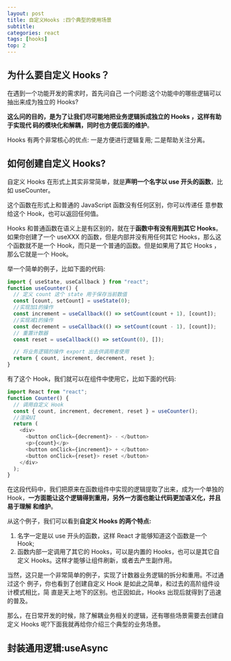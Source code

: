 ```yaml
---
layout: post
title: 自定义Hooks :四个典型的使用场景
subtitle:
categories: react
tags: [hooks]
top: 2
---
```


## 为什么要自定义 Hooks？

在遇到一个功能开发的需求时，首先问自己 一个问题:这个功能中的哪些逻辑可以抽出来成为独立的 Hooks?

**这么问的目的，是为了让我们尽可能地把业务逻辑拆成独立的 Hooks ，这样有助于实现代
码的模块化和解耦，同时也方便后面的维护**。

Hooks 有两个非常核心的优点:
一是方便进行逻辑复用;
二是帮助关注分离。

## 如何创建自定义 Hooks?

自定义 Hooks 在形式上其实非常简单，就是**声明一个名字以 use 开头的函数**，比如 useCounter。

这个函数在形式上和普通的 JavaScript 函数没有任何区别，你可以传递任 意参数给这个 Hook，也可以返回任何值。

Hooks 和普通函数在语义上是有区别的，就在于**函数中有没有用到其它 Hooks**。如果你创建了一个 useXXX 的函数，但是内部并没有用任何其它 Hooks，那么这个函数就不是一个 Hook，而只是一个普通的函数。但是如果用了其它 Hooks ，那么它就是一个 Hook。

举一个简单的例子，比如下面的代码:

```javascript
import { useState, useCallback } from "react";
function useCounter() {
  // 定义 count 这个 state 用于保存当前数值
  const [count, setCount] = useState(0);
  //实现加1的操作
  const increment = useCallback(() => setCount(count + 1), [count]);
  //实现减1的操作
  const decrement = useCallback(() => setCount(count - 1), [count]);
  // 重置计数器
  const reset = useCallback(() => setCount(0), []);

  // 将业务逻辑的操作 export 出去供调用者使用
  return { count, increment, decrement, reset };
}
```

有了这个 Hook，我们就可以在组件中使用它，比如下面的代码:

```javascript
import React from "react";
function Counter() {
  // 调用自定义 Hook
  const { count, increment, decrement, reset } = useCounter();
  //渲染UI
  return (
    <div>
      <button onClick={decrement}> - </button>
      <p>{count}</p>
      <button onClick={increment}> + </button>
      <button onClick={reset}> reset </button>
    </div>
  );
}
```

在这段代码中，我们把原来在函数组件中实现的逻辑提取了出来，成为一个单独的 Hook，**一方面能让这个逻辑得到重用，另外一方面也能让代码更加语义化，并且易于理解 和维护**。

从这个例子，我们可以看到**自定义 Hooks 的两个特点:**

1. 名字一定是以 use 开头的函数，这样 React 才能够知道这个函数是一个 Hook;
2. 函数内部一定调用了其它的 Hooks，可以是内置的 Hooks，也可以是其它自定义 Hooks。这样才能够让组件刷新，或者去产生副作用。

当然，这只是一个非常简单的例子，实现了计数器业务逻辑的拆分和重用。不过通过这个 例子，你也看到了创建自定义 Hook 是如此之简单，和过去的高阶组件设计模式相比，简 直是天上地下的区别。也正因如此，Hooks 出现后就得到了迅速的普及。

那么，在日常开发的时候，除了解耦业务相关的逻辑，还有哪些场景需要去创建自定义 Hooks 呢?下面我就再给你介绍三个典型的业务场景。

## 封装通用逻辑:useAsync
